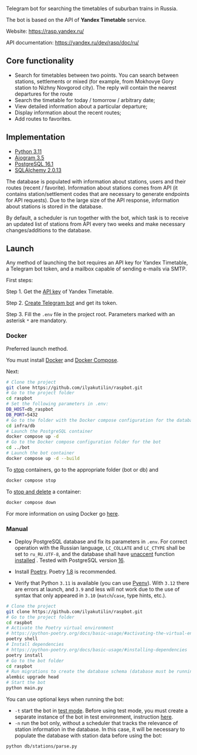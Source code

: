 Telegram bot for searching the timetables of suburban trains in Russia.

The bot is based on the API of **Yandex Timetable** service.

Website: https://rasp.yandex.ru/

API documentation: https://yandex.ru/dev/rasp/doc/ru/

## Core functionality

- Search for timetables between two points. You can search between stations, settlements or mixed (for example, from Mokhovye Gory station to Nizhny Novgorod city). The reply will contain the nearest departures for the route
- Search the timetable for today / tomorrow / arbitrary date;
- View detailed information about a particular departure;
- Display information about the recent routes;
- Add routes to favorites.

## Implementation

- [Python 3.11](https://www.python.org/downloads/release/python-3110/)
- [Aiogram 3.5](https://docs.aiogram.dev/en/latest/)
- [PostgreSQL 16.1](https://www.postgresql.org/)
- [SQLAlchemy 2.0.13](https://www.sqlalchemy.org/)

The database is populated with information about stations, users and their routes (recent / favorite). Information about stations comes from API (it contains station/settlement codes that are necessary to generate endpoints for API requests). Due to the large size of the API response, information about stations is stored in the database.

By default, a scheduler is run together with the bot, which task is to receive an updated list of stations from API every two weeks and make necessary changes/additions to the database.

## Launch

Any method of launching the bot requires an API key for Yandex Timetable, a Telegram bot token, and a mailbox capable of sending e-mails via SMTP.

First steps:

Step 1. Get the [API key](https://yandex.ru/dev/rasp/doc/ru/concepts/access) of Yandex Timetable.

Step 2. [Create Telegram bot](https://core.telegram.org/bots/features#creating-a-new-bot) and get its token.

Step 3. Fill the `.env` file in the project root. Parameters marked with an asterisk `*` are mandatory.

### Docker

Preferred launch method.

You must install [Docker](https://docs.docker.com/engine/install/) and [Docker Compose](https://docs.docker.com/compose/install/).

Next:

```bash
# Clone the project
git clone https://github.com/ilyakutilin/raspbot.git
# Go to the project folder
cd raspbot
# Set the following parameters in .env:
DB_HOST=db_raspbot
DB_PORT=5432
# Go to the folder with the Docker compose configuration for the database
cd infra/db
# Launch the PostgreSQL container
docker compose up -d
# Go to the Docker compose configuration folder for the bot
cd ../bot
# Launch the bot container
docker compose up -d --build
```

To [stop](https://docs.docker.com/reference/cli/docker/compose/stop/) containers, go to the appropriate folder (bot or db) and

```bash
docker compose stop
```

To [stop and delete](https://docs.docker.com/reference/cli/docker/compose/down/) a container:

```bash
docker compose down
```

For more information on using Docker go [here](https://docs.docker.com/reference/).

### Manual

- Deploy PostgreSQL database and fix its parameters in `.env`. For correct operation with the Russian language, `LC_COLLATE` and `LC_CTYPE` shall be set to `ru_RU.UTF-8`, and the database shall have [unaccent](https://www.postgresql.org/docs/current/unaccent.html) function [installed](https://www.postgresql.org/docs/current/sql-createextension.html) . Tested with PostgreSQL version [16](https://www.postgresql.org/about/news/postgresql-16-released-2715/).

- Install [Poetry](https://python-poetry.org/docs/#installation). Poetry [1.8](https://python-poetry.org/blog/announcing-poetry-1.8.0/) is recommended.

- Verify that Python `3.11` is available (you can use [Pyenv](https://github.com/pyenv/pyenv)). With `3.12` there are errors at launch, and `3.9` and less will not work due to the use of syntax that only appeared in `3.10` (`match`/`case`, type hints, etc.).

```bash
# Clone the project
git clone https://github.com/ilyakutilin/raspbot.git
# Go to the project folder
cd raspbot
# Activate the Poetry virtual environment
# https://python-poetry.org/docs/basic-usage/#activating-the-virtual-environment
poetry shell
# Install dependencies
# https://python-poetry.org/docs/basic-usage/#installing-dependencies
poetry install
# Go to the bot folder
cd raspbot
# Run migrations to create the database schema (database must be running and available)
alembic upgrade head
# Start the bot
python main.py
```

You can use optional keys when running the bot:

- `-t` start the bot in [test mode](https://core.telegram.org/bots/features#dedicated-test-environment). Before using test mode, you must create a separate instance of the bot in test environment, instruction [here](https://core.telegram.org/bots/features#creating-a-bot-in-the-test-environment).
- `-n` run the bot only, without a scheduler that tracks the relevance of station information in the database. In this case, it will be necessary to populate the database with station data before using the bot:

```bash
python db/stations/parse.py
```
